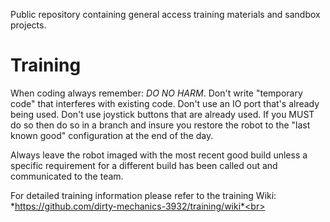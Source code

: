 Public repository containing general access training materials and sandbox projects.

Training
========

When coding always remember:  *DO NO HARM*.  Don't write "temporary code" that interferes with existing code.  Don't use an IO port that's already being used.  Don't use joystick buttons that are already used.  If you MUST do so then do so in a branch and insure you restore the robot to the "last known good" configuration at the end of the day.

Always leave the robot imaged with the most recent good build unless a specific requirement for a different build has been called out and communicated to the team.

For detailed training information please refer to the training Wiki:  
*https://github.com/dirty-mechanics-3932/training/wiki*<br>





